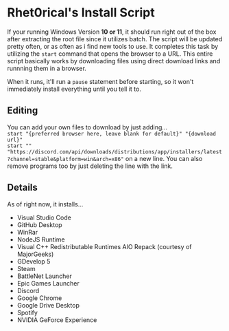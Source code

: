 # Rhet0rical's Install Script

If your running Windows Version **10 or 11**, it should run right out of the box after extracting the root file since it utilizes batch. The script will be updated pretty often, or as often as i find new tools to use. It completes this task by utilizing the ```start``` command that opens the browser to a URL. This entire script basically works by downloading files using direct download links and runnning them in a browser.

When it runs, it'll run a ```pause``` statement before starting, so it won't immediately install everything until you tell it to.

## Editing
You can add your own files to download by just adding... \
```start "{preferred browser here, leave blank for default}" "{download url}"``` \
```start "" "https://discord.com/api/downloads/distributions/app/installers/latest?channel=stable&platform=win&arch=x86"```
on a new line. You can also remove programs too by just deleting the line with the link.

## Details
As of right now, it installs...

* Visual Studio Code
* GitHub Desktop
* WinRar
* NodeJS Runtime
* Visual C++ Redistributable Runtimes AIO Repack (courtesy of MajorGeeks)
* GDevelop 5
* Steam
* BattleNet Launcher
* Epic Games Launcher
* Discord
* Google Chrome
* Google Drive Desktop
* Spotify
* NVIDIA GeForce Experience
